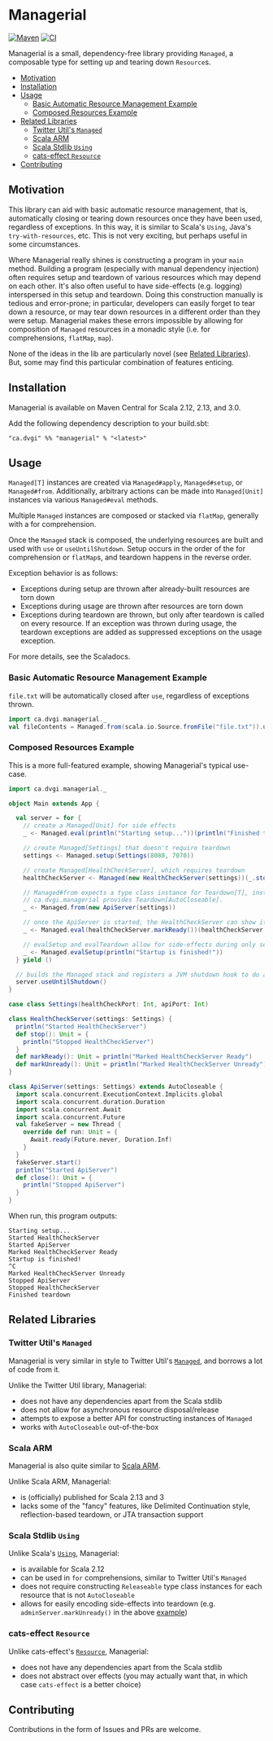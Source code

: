 # Managerial
[![Maven](https://img.shields.io/maven-central/v/ca.dvgi/managerial_3?color=blue)](https://search.maven.org/search?q=g:ca.dvgi%20managerial) [![CI](https://img.shields.io/github/workflow/status/dvgica/managerial/Continuous%20Integration)](https://github.com/dvgica/managerial/actions)

Managerial is a small, dependency-free library providing `Managed`, a composable type for setting up and tearing down `Resource`s.

- [Motivation](#motivation)
- [Installation](#installation)
- [Usage](#usage)
  * [Basic Automatic Resource Management Example](#basic-automatic-resource-management-example)
  * [Composed Resources Example](#composed-resources-example)
- [Related Libraries](#related-libraries)
  * [Twitter Util's `Managed`](#twitter-util-s--managed-)
  * [Scala ARM](#scala-arm)
  * [Scala Stdlib `Using`](#scala-stdlib--using-)
  * [cats-effect `Resource`](#cats-effect--resource-)
- [Contributing](#contributing)

## Motivation

This library can aid with basic automatic resource management, that is, automatically closing or tearing down resources once they have been used, regardless of exceptions. In this way, it is similar to Scala's `Using`, Java's `try-with-resources`, etc. This is not very exciting, but perhaps useful in some circumstances.

Where Managerial really shines is constructing a program in your `main` method. Building a program (especially with manual dependency injection) often requires setup and teardown of various resources which may depend on each other. It's also often useful to have side-effects (e.g. logging) interspersed in this setup and teardown. Doing this construction manually is tedious and error-prone; in particular, developers can easily forget to tear down a resource, or may tear down resources in a different order than they were setup. Managerial makes these errors impossible by allowing for composition of `Managed` resources in a monadic style (i.e. for comprehensions, `flatMap`, `map`).

None of the ideas in the lib are particularly novel (see [Related Libraries](#related-libraries)). But, some may find this particular combination of features enticing.

## Installation

Managerial is available on Maven Central for Scala 2.12, 2.13, and 3.0.

Add the following dependency description to your build.sbt:

`"ca.dvgi" %% "managerial" % "<latest>"`

## Usage

`Managed[T]` instances are created via `Managed#apply`, `Managed#setup`, or `Managed#from`. Additionally, arbitrary actions can be made into `Managed[Unit]` instances via various `Managed#eval` methods.

Multiple `Managed` instances are composed or stacked via `flatMap`, generally with a for comprehension.

Once the `Managed` stack is composed, the underlying resources are built and used with `use` or `useUntilShutdown`. Setup occurs in the order of the for comprehension or `flatMap`s, and teardown happens in the reverse order.

Exception behavior is as follows:
- Exceptions during setup are thrown after already-built resources are torn down
- Exceptions during usage are thrown after resources are torn down
- Exceptions during teardown are thrown, but only after teardown is called on every resource. If an exception was thrown during usage, the teardown exceptions are added as suppressed exceptions on the usage exception.

For more details, see the Scaladocs.

### Basic Automatic Resource Management Example

`file.txt` will be automatically closed after `use`, regardless of exceptions thrown.
``` scala
import ca.dvgi.managerial._
val fileContents = Managed.from(scala.io.Source.fromFile("file.txt")).use(_.mkString)
```

### Composed Resources Example

This is a more full-featured example, showing Managerial's typical use-case.

``` scala
import ca.dvgi.managerial._

object Main extends App {

  val server = for {
    // create a Managed[Unit] for side effects
    _ <- Managed.eval(println("Starting setup..."))(println("Finished teardown"))

    // create Managed[Settings] that doesn't require teardown
    settings <- Managed.setup(Settings(8080, 7070))

    // create Managed[HealthCheckServer], which requires teardown
    healthCheckServer <- Managed(new HealthCheckServer(settings))(_.stop())

    // Managed#from expects a type class instance for Teardown[T], instead of having teardown specified explicitly.
    // ca.dvgi.managerial provides Teardown[AutoCloseable].
    _ <- Managed.from(new ApiServer(settings))

    // once the ApiServer is started, the HealthCheckServer can show it's ready
    _ <- Managed.eval(healthCheckServer.markReady())(healthCheckServer.markUnready())

    // evalSetup and evalTeardown allow for side-effects during only setup or only teardown
    _ <- Managed.evalSetup(println("Startup is finished!"))
  } yield ()

  // builds the Managed stack and registers a JVM shutdown hook to do automatic teardown
  server.useUntilShutdown()
}

case class Settings(healthCheckPort: Int, apiPort: Int)

class HealthCheckServer(settings: Settings) {
  println("Started HealthCheckServer")
  def stop(): Unit = {
    println("Stopped HealthCheckServer")
  }
  def markReady(): Unit = println("Marked HealthCheckServer Ready")
  def markUnready(): Unit = println("Marked HealthCheckServer Unready")
}

class ApiServer(settings: Settings) extends AutoCloseable {
  import scala.concurrent.ExecutionContext.Implicits.global
  import scala.concurrent.duration.Duration
  import scala.concurrent.Await
  import scala.concurrent.Future
  val fakeServer = new Thread {
    override def run: Unit = {
      Await.ready(Future.never, Duration.Inf)
    }
  }
  fakeServer.start()
  println("Started ApiServer")
  def close(): Unit = {
    println("Stopped ApiServer")
  }
}

```

When run, this program outputs:

```
Starting setup...
Started HealthCheckServer
Started ApiServer
Marked HealthCheckServer Ready
Startup is finished!
^C
Marked HealthCheckServer Unready
Stopped ApiServer
Stopped HealthCheckServer
Finished teardown
```


## Related Libraries

### Twitter Util's `Managed`

Managerial is very similar in style to Twitter Util's [`Managed`](https://twitter.github.io/util/docs/com/twitter/util/Managed.html), and borrows a lot of code from it.

Unlike the Twitter Util library, Managerial:
- does not have any dependencies apart from the Scala stdlib
- does not allow for asynchronous resource disposal/release
- attempts to expose a better API for constructing instances of `Managed`
- works with `AutoCloseable` out-of-the-box

### Scala ARM

Managerial is also quite similar to [Scala ARM](https://github.com/jsuereth/scala-arm).

Unlike Scala ARM, Managerial:
- is (officially) published for Scala 2.13 and 3
- lacks some of the "fancy" features, like Delimited Continuation style, reflection-based teardown, or JTA transaction support

### Scala Stdlib `Using`

Unlike Scala's [`Using`](https://www.scala-lang.org/api/2.13.3/scala/util/Using$.html), Managerial:
- is available for Scala 2.12
- can be used in `for` comprehensions, similar to Twitter Util's `Managed`
- does not require constructing `Releaseable` type class instances for each resource that is not `AutoCloseable`
- allows for easily encoding side-effects into teardown (e.g. `adminServer.markUnready()` in the above [example](#composed-resources-example))

### cats-effect `Resource`

Unlike cats-effect's [`Resource`](https://typelevel.org/cats-effect/docs/std/resource), Managerial:
- does not have any dependencies apart from the Scala stdlib
- does not abstract over effects (you may actually want that, in which case `cats-effect` is a better choice)

## Contributing

Contributions in the form of Issues and PRs are welcome.
